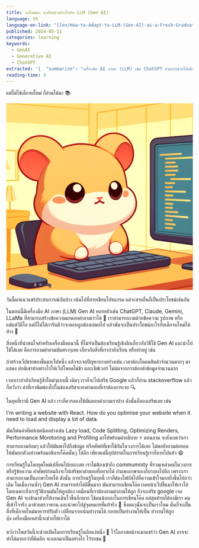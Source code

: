 ```yaml
---
title: จบใหม่มา จะปรับตัวอย่างไรกับ LLM (Gen AI)
language: th
language-en-link: "[[en/How-to-Adapt-to-LLM-(Gen-AI)-as-a-Fresh-Graduate|How-to-Adapt-to-LLM-(Gen-AI)-as-a-Fresh-Graduate]]"
published: 2024-05-11
categories: learning
keywords:
  - GenAI
  - Generative AI
  - ChatGPT
extracted: '{  "summarize": "เครื่องมือ AI ภาษา (LLM) เช่น ChatGPT สามารถช่วยให้เด็กจบใหม่ปรับตัวเข้ากับการเรียนรู้ในยุคใหม่ได้ โดยสามารถถามคำถามและรับคำตอบที่ถูกต้องได้ โดยไม่ต้องเรียนรู้เชิงลึกเกี่ยวกับวิธีใช้ Gen AI และนำไปใช้ได้เลย",  "keywords": ["LLM", "Gen AI", "ChatGPT", "การเรียนรู้", "เด็กจบใหม่", "เครื่องมือ AI", "ภาษาไทย"]}'
reading-time: 3
---
```

แต่ไม่ใช่เด็กจบใหม่ ก็อ่านได้นะ 📚

![How-to-Adapt-to-LLM-(Gen-AI)-as-a-Fresh-Graduate.jpg](How-to-Adapt-to-LLM-(Gen-AI)-as-a-Fresh-Graduate.jpg)

วันนี้มาแนวแชร์ประสบการณ์กันบ้าง เน้นไปที่สายเขียนโปรแกรม แต่จะสายอื่นก็เป็นประโยชน์เช่นกัน

ในตอนนี้มีเครื่องมือ AI ภาษา (LLM) Gen AI หลายตัวเช่น ChatGPT, Claude, Gemini, LLaMa ที่สามารถสร้างข้อความมาตอบคำถามเราได้ 💬 เราสามารถถามด้วยข้อความ รูปภาพ หรือแม้แต่วีดีโอ แต่ก็ไม่ได้การันตีว่าจะตอบถูกต้องเสมอไป แล้วมันจะเป็นประโยชน์อะไรกับเด็กจบใหม่ได้บ้าง 🤔

สิ่งหนึ่งที่น่าสนใจสำหรับเครื่องมือแนวนี้ ที่ไม่จำเป็นต้องเรียนรู้เชิงลึกเกี่ยวกับวิธีใช้ Gen AI และนำไปใช้ได้เลย คือการถามคำถามมันตรงๆเลย เกี่ยวกับสิ่งที่เรากำลังเรียน หรือทำอยู่ เช่น

ถ้าสร้างเว็ปขายของขึ้นมาเว็ปหนึ่ง แล้วจะเจอปัญหาบางอย่างเช่น เวลาต้องโหลดสินค้าจำนวนมากๆ มาแสดง ปกติเขาทำอย่างไรให้เว็ปโหลดไม่ช้า และเซิฟเวอร์ ไม่ล่มจากการต้องส่งข้อมูลจำนวนมาก

เวลาเรากำลังเรียนรู้สิ่งใหม่ๆแบบนี้ เดิมๆ เราก็จะไปเสริช Google แล้วก็อ่าน stackoverflow แล้วก็หวังว่า คำที่เราพิมพ์ลงไปในช่องเสริชจะหาคำตอบที่เราต้องการเจอ 🔍

ในยุคที่เรามี Gen AI แล้ว เราก็ควรลองใช้มันตอบคำถามเราบ้าง ดังนั้นก็ลองเสริชเลย เช่น

I'm writing a website with React. How do you optimise your website when it need to load and display a lot of data.

มันก็พ่นคำศัพท์เทคนิคอย่างเช่น Lazy load, Code Splitting, Optimizing Renders, Performance Monitoring and Profiling มาให้พร้อมคำอธิบาย ⚡️ ตอนถาม จะสังเกตว่าเราสามารถถามอ้อมๆ แล้วให้มันพาไปถึงข้อมูล หรือศัพท์ที่เขาใช้กันในวงการได้เลย ไม่พอยังถามต่อยอดให้มันยกตัวอย่างพร้อมอธิบายโค๊ดนั้นๆ ได้อีก เพียงแค่นี้อุปสรรค์ในการเรียนรู้เราก็หายไปแล้ว 😆

การเรียนรู้ในโลกยุคใหม่เปลี่ยนไปเยอะเลย เราไม่ต้องเข้าถึง commumnity ที่รวมเหล่าคนในวงการ หรือรู้ข้อความ คำศัพท์ก่อนถึงจะไปเสริชหาคำตอบที่อยากได้ กำแพงภาษาเองก็บางลงไปอีก เพราะเราสามารถถามเป็นภาษาไทยได้ ดังนั้น การเรียนรู้ในยุคนี้ เราก็ต้องโฟกัสไปที่ความเข้าใจมากยิ่งขึ้นไปกว่าเดิม ในเมื่องานซ้ำๆ Gen AI สามารถทำได้ดีขึ้นมาก มันสามารถเขียนโค๊ดวาดหน้าเว็ปขึ้นมาให้เราได้ โดยเฉพาะยิ่งเรารู้วิธีถามมันให้ถูกต้อง เหมือนที่เราต้องถามคำถามให้ถูก ถึงจะเสริช google เจอ Gen AI จะเข้ามาช่วยให้งานเดินไวขึ้นอีกมาก ใช้คนน้อยลงในการเขียนโค๊ด แต่สุดท้ายก็ต้องมีเรา คนที่เข้าใจจริง มาช่วยตรวจทาน และนำพาไปสู่จุดหมายที่แท้จริง 🎯 ซึ่งคนๆนั้นจะเป็นเราไหม นั่นก็จะเป็นสิ่งที่เด็กจบใหม่มาควรปรับตัว เปลี่ยนจากเน้นทำงานได้ กลายเป็นทำงานให้เป็น ทำงานให้ถูก 👍 เครื่องมือเหล่านี้จะช่วยให้เราได้

หวังว่าโพสวันนี้จะช่วยเปิดโลกการเรียนรู้ในอีกแง่หนึ่ง 🌟 ไว้โอกาสหน้าจะมาแชร์ว่า Gen AI อาจจะทำได้มากกว่าที่คิดอีก จะออกมาเป็นอย่างไร ไว้รอชม 🔮
